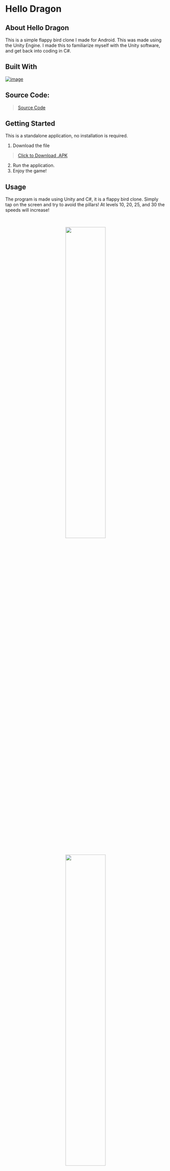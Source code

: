 # Hello Dragon

## About Hello Dragon

This is a simple flappy bird clone I made for Android. This was
made using the Unity Engine. I made this to familiarize myself
with the Unity software, and get back into coding in C#.

## Built With

[![image](https://skillicons.dev/icons?i=unity,visualstudio,cs)](https://skillicons.dev)

## Source Code:
> [Source Code](https://github.com/ant-cantu/Hello-Dragon/tree/main/Hello%20Bird/Assets/Scripts)

## Getting Started

This is a standalone application, no installation is required.

1. Download the file
> [Click to Download .APK]()

2. Run the application.
3. Enjoy the game!

## Usage

The program is made using Unity and C#, it is a flappy bird clone.
Simply tap on the screen and try to avoid the pillars! At levels 10,
20, 25, and 30 the speeds will increase!

<br>
<p align="center">
<img src="https://github.com/user-attachments/assets/cc511e87-bbbe-4918-96f8-a9e8028de223" width="50%" height="50%"></img>
<br><br>
<img src="https://github.com/user-attachments/assets/aba3f72c-d388-4dde-b07d-666d4093303b" width="50%" height="50%"></img>
</p>
